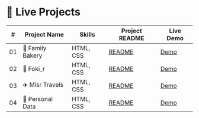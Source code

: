
# 🚀 Live Projects

| #   | Project Name   | Skills    | Project README | Live Demo |
|-----|----------------|-----------|----------------|-----------|
| 01  | 🍞 Family Bakery | HTML, CSS | [README](Family_Backery/README.md) | [Demo](https://mohamedsalam5a.github.io/project-html-Css-Bootstrap-Route/Family_Backery/) |
| 02  | 🎨 Foki_r       | HTML, CSS | [README](Foki_r/README.md) | [Demo](https://mohamedsalam5a.github.io/project-html-Css-Bootstrap-Route/Foki_r/) |
| 03  | ✈️ Misr Travels | HTML, CSS | [README](Misr%20Travels/README.md) | [Demo](https://mohamedsalam5a.github.io/project-html-Css-Bootstrap-Route/Misr%20Travels/) |
| 04  | 🧑 Personal Data | HTML, CSS | [README](Personal%20Data/README.md) | [Demo](https://mohamedsalam5a.github.io/project-html-Css-Bootstrap-Route/Personal%20Data/) |






